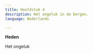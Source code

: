 ```yaml
---
title: Hoofdstuk 4
description: Het ongeluk in de bergen.
language: Nederlands

---
```

**Heden**

Het ongeluk
